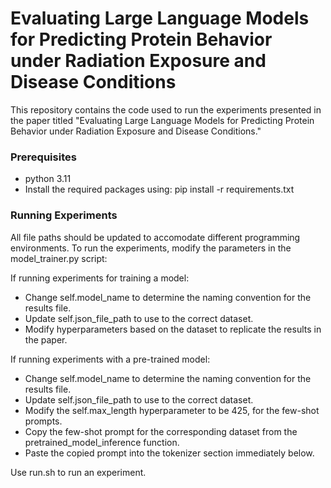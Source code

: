 # Evaluating Large Language Models for Predicting Protein Behavior under Radiation Exposure and Disease Conditions

This repository contains the code used to run the experiments presented in the paper titled "Evaluating Large Language Models for Predicting Protein Behavior under Radiation Exposure and Disease Conditions."

### Prerequisites
- python 3.11
- Install the required packages using: pip install -r requirements.txt

### Running Experiments
All file paths should be updated to accomodate different programming environments.
To run the experiments, modify the parameters in the model_trainer.py script:

If running experiments for training a model:
- Change self.model_name to determine the naming convention for the results file.
- Update self.json_file_path to use to the correct dataset.
- Modify hyperparameters based on the dataset to replicate the results in the paper.

If running experiments with a pre-trained model:
- Change self.model_name to determine the naming convention for the results file.
- Update self.json_file_path to use to the correct dataset.
- Modify the self.max_length hyperparameter to be 425, for the few-shot prompts.
- Copy the few-shot prompt for the corresponding dataset from the pretrained_model_inference function.
- Paste the copied prompt into the tokenizer section immediately below.

Use run.sh to run an experiment.
